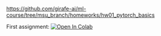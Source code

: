 https://github.com/girafe-ai/ml-course/tree/msu_branch/homeworks/hw01_pytorch_basics

First assignment:
[![Open In Colab](https://colab.research.google.com/assets/colab-badge.svg)](https://colab.research.google.com/github/girafe-ai/ml-course/blob/msu_branch/homeworks/hw01_pytorch_basics/HW01.ipynb)

